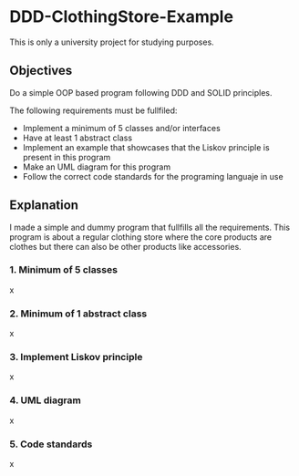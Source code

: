 # DDD-ClothingStore-Example

This is only a university project for studying purposes.

## Objectives

Do a simple OOP based program following DDD and SOLID principles.

The following requirements must be fullfiled:

-  Implement a minimum of 5 classes and/or interfaces
-  Have at least 1 abstract class
-  Implement an example that showcases that the Liskov principle is present in this program
-  Make an UML diagram for this program
-  Follow the correct code standards for the programing languaje in use

## Explanation

I made a simple and  dummy program that fullfills all the requirements.
This program is about a regular clothing store where the core products are clothes but there can also be other products like accessories.

### 1. Minimum of 5 classes

x

### 2. Minimum of 1 abstract class

x

### 3. Implement Liskov principle

x

### 4. UML diagram

x

### 5. Code standards

x
